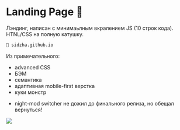 # Landing Page 🍪


Лэндинг, написан c минимаьлным вкралением JS (10 строк кода). HTNL/CSS на полную катушку.

```sh
🔗 sidzha.github.io
```

Из примечательного: 
+ advanced CSS
+ БЭМ
+ семантика
+ адаптивная mobile-first верстка
+ куки монстр


- night-mod switcher не дожил до финального релиза, но обещал вернуться!

![](https://i.imgur.com/a/9M690eS.gif)
